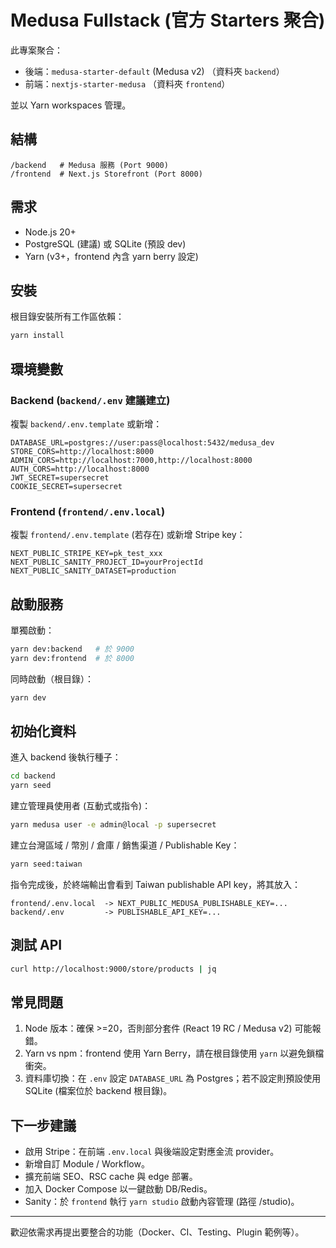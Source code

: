 # Medusa Fullstack (官方 Starters 聚合)

此專案聚合：
- 後端：`medusa-starter-default` (Medusa v2) （資料夾 `backend`）
- 前端：`nextjs-starter-medusa` （資料夾 `frontend`）

並以 Yarn workspaces 管理。

## 結構
```
/backend   # Medusa 服務 (Port 9000)
/frontend  # Next.js Storefront (Port 8000)
```

## 需求
- Node.js 20+
- PostgreSQL (建議) 或 SQLite (預設 dev)
- Yarn (v3+，frontend 內含 yarn berry 設定)

## 安裝
根目錄安裝所有工作區依賴：
```bash
yarn install
```

## 環境變數
### Backend (`backend/.env` 建議建立)
複製 `backend/.env.template` 或新增：
```
DATABASE_URL=postgres://user:pass@localhost:5432/medusa_dev
STORE_CORS=http://localhost:8000
ADMIN_CORS=http://localhost:7000,http://localhost:8000
AUTH_CORS=http://localhost:8000
JWT_SECRET=supersecret
COOKIE_SECRET=supersecret
```

### Frontend (`frontend/.env.local`)
複製 `frontend/.env.template` (若存在) 或新增 Stripe key：
```
NEXT_PUBLIC_STRIPE_KEY=pk_test_xxx
NEXT_PUBLIC_SANITY_PROJECT_ID=yourProjectId
NEXT_PUBLIC_SANITY_DATASET=production
```

## 啟動服務
單獨啟動：
```bash
yarn dev:backend   # 於 9000
yarn dev:frontend  # 於 8000
```
同時啟動（根目錄）：
```bash
yarn dev
```

## 初始化資料
進入 backend 後執行種子：
```bash
cd backend
yarn seed
```
建立管理員使用者 (互動式或指令)：
```bash
yarn medusa user -e admin@local -p supersecret
```
建立台灣區域 / 幣別 / 倉庫 / 銷售渠道 / Publishable Key：
```bash
yarn seed:taiwan
```
指令完成後，於終端輸出會看到 Taiwan publishable API key，將其放入：
```
frontend/.env.local  -> NEXT_PUBLIC_MEDUSA_PUBLISHABLE_KEY=...
backend/.env         -> PUBLISHABLE_API_KEY=...
```

## 測試 API
```bash
curl http://localhost:9000/store/products | jq
```

## 常見問題
1. Node 版本：確保 >=20，否則部分套件 (React 19 RC / Medusa v2) 可能報錯。
2. Yarn vs npm：frontend 使用 Yarn Berry，請在根目錄使用 `yarn` 以避免鎖檔衝突。
3. 資料庫切換：在 `.env` 設定 `DATABASE_URL` 為 Postgres；若不設定則預設使用 SQLite (檔案位於 backend 根目錄)。

## 下一步建議
- 啟用 Stripe：在前端 `.env.local` 與後端設定對應金流 provider。
- 新增自訂 Module / Workflow。
- 擴充前端 SEO、RSC cache 與 edge 部署。
- 加入 Docker Compose 以一鍵啟動 DB/Redis。
- Sanity：於 `frontend` 執行 `yarn studio` 啟動內容管理 (路徑 /studio)。

---
歡迎依需求再提出要整合的功能（Docker、CI、Testing、Plugin 範例等）。

